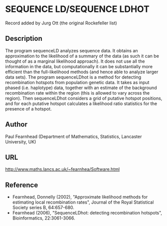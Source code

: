 # SEQUENCE LD/SEQUENCE LDHOT
Record added by Jurg Ott (the original Rockefeller list)

## Description
The program sequenceLD analyzes sequence data. It obtains an approximation to the likelihood of a summary of the data (as such it can be thought of as a marginal likelihood approach). It does not use all the information in the data, but computationally it can be substantially more efficient than the full-likelihood methods (and hence able to analyze larger data sets).
The program sequenceLDhot is a method for detecting recombination hotspots from population genetic data. It takes as input phased (i.e. haplotype) data, together with an estimate of the background recombination rate within the region (this is allowed to vary across the region). Then sequenceLDhot considers a grid of putative hotspot positions, and for each putative hotspot calculates a likelihood ratio statistics for the presence of a hotspot.

## Author
Paul Fearnhead (Department of Mathematics, Statistics, Lancaster University, UK)

## URL
http://www.maths.lancs.ac.uk/~fearnhea/Software.html

## Reference
* Fearnhead, Donnelly (2002), "Approximate likelihood methods for estimating local recombination rates", Journal of the Royal Statistical Society series B, 64:657-680.
* Fearnhead (2006), "SequenceLDhot: detecting recombination hotspots", Bioinformatics, 22:3061-3066.
